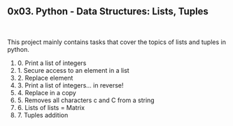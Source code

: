 <h2>0x03. Python - Data Structures: Lists, Tuples</h2>
<br>
<p>This project mainly contains tasks that cover the topics of lists and tuples in python.</p>
<ol>
<li>0. Print a list of integers</li>
<li>1. Secure access to an element in a list</li>
<li>2. Replace element</li>
<li>3. Print a list of integers... in reverse!</li>
<li>4. Replace in a copy</li>
<li>5. Removes all characters c and C from a string</li>
<li>6. Lists of lists = Matrix</li>
<li>7. Tuples addition</li>
</ol>
